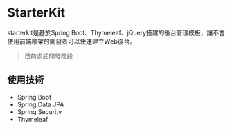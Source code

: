 # StarterKit
starterkit是基於Spring Boot、Thymeleaf、jQuery搭建的後台管理模板，讓不會使用前端框架的開發者可以快速建立Ｗeb後台。
> 目前處於開發階段
## 使用技術
* Spring Boot
* Spring Data JPA
* Spring Security
* Thymeleaf

